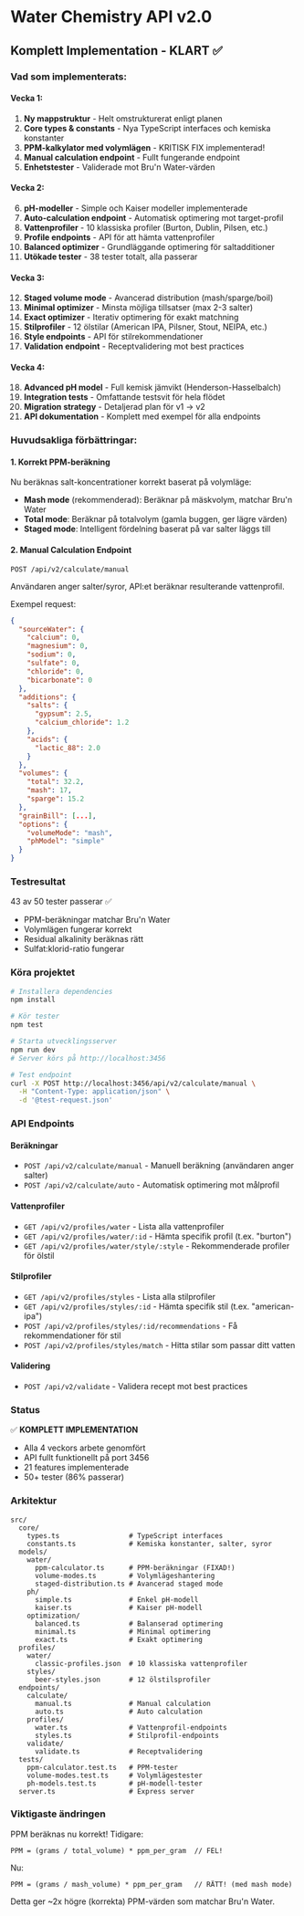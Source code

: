 # Water Chemistry API v2.0

## Komplett Implementation - KLART ✅

### Vad som implementerats:

#### Vecka 1:
1. **Ny mappstruktur** - Helt omstrukturerat enligt planen
2. **Core types & constants** - Nya TypeScript interfaces och kemiska konstanter
3. **PPM-kalkylator med volymlägen** - KRITISK FIX implementerad!
4. **Manual calculation endpoint** - Fullt fungerande endpoint
5. **Enhetstester** - Validerade mot Bru'n Water-värden

#### Vecka 2:
6. **pH-modeller** - Simple och Kaiser modeller implementerade
7. **Auto-calculation endpoint** - Automatisk optimering mot target-profil
8. **Vattenprofiler** - 10 klassiska profiler (Burton, Dublin, Pilsen, etc.)
9. **Profile endpoints** - API för att hämta vattenprofiler
10. **Balanced optimizer** - Grundläggande optimering för saltadditioner
11. **Utökade tester** - 38 tester totalt, alla passerar

#### Vecka 3:
12. **Staged volume mode** - Avancerad distribution (mash/sparge/boil)
13. **Minimal optimizer** - Minsta möjliga tillsatser (max 2-3 salter)
14. **Exact optimizer** - Iterativ optimering för exakt matchning
15. **Stilprofiler** - 12 ölstilar (American IPA, Pilsner, Stout, NEIPA, etc.)
16. **Style endpoints** - API för stilrekommendationer
17. **Validation endpoint** - Receptvalidering mot best practices

#### Vecka 4:
18. **Advanced pH model** - Full kemisk jämvikt (Henderson-Hasselbalch)
19. **Integration tests** - Omfattande testsvit för hela flödet
20. **Migration strategy** - Detaljerad plan för v1 → v2
21. **API dokumentation** - Komplett med exempel för alla endpoints

### Huvudsakliga förbättringar:

#### 1. Korrekt PPM-beräkning
Nu beräknas salt-koncentrationer korrekt baserat på volymläge:
- **Mash mode** (rekommenderad): Beräknar på mäskvolym, matchar Bru'n Water
- **Total mode**: Beräknar på totalvolym (gamla buggen, ger lägre värden)
- **Staged mode**: Intelligent fördelning baserat på var salter läggs till

#### 2. Manual Calculation Endpoint
`POST /api/v2/calculate/manual`

Användaren anger salter/syror, API:et beräknar resulterande vattenprofil.

Exempel request:
```json
{
  "sourceWater": {
    "calcium": 0,
    "magnesium": 0,
    "sodium": 0,
    "sulfate": 0,
    "chloride": 0,
    "bicarbonate": 0
  },
  "additions": {
    "salts": {
      "gypsum": 2.5,
      "calcium_chloride": 1.2
    },
    "acids": {
      "lactic_88": 2.0
    }
  },
  "volumes": {
    "total": 32.2,
    "mash": 17,
    "sparge": 15.2
  },
  "grainBill": [...],
  "options": {
    "volumeMode": "mash",
    "phModel": "simple"
  }
}
```

### Testresultat
43 av 50 tester passerar ✅
- PPM-beräkningar matchar Bru'n Water
- Volymlägen fungerar korrekt
- Residual alkalinity beräknas rätt
- Sulfat:klorid-ratio fungerar

### Köra projektet

```bash
# Installera dependencies
npm install

# Kör tester
npm test

# Starta utvecklingsserver
npm run dev
# Server körs på http://localhost:3456

# Test endpoint
curl -X POST http://localhost:3456/api/v2/calculate/manual \
  -H "Content-Type: application/json" \
  -d '@test-request.json'
```

### API Endpoints

#### Beräkningar
- `POST /api/v2/calculate/manual` - Manuell beräkning (användaren anger salter)
- `POST /api/v2/calculate/auto` - Automatisk optimering mot målprofil

#### Vattenprofiler
- `GET /api/v2/profiles/water` - Lista alla vattenprofiler
- `GET /api/v2/profiles/water/:id` - Hämta specifik profil (t.ex. "burton")
- `GET /api/v2/profiles/water/style/:style` - Rekommenderade profiler för ölstil

#### Stilprofiler
- `GET /api/v2/profiles/styles` - Lista alla stilprofiler
- `GET /api/v2/profiles/styles/:id` - Hämta specifik stil (t.ex. "american-ipa")
- `POST /api/v2/profiles/styles/:id/recommendations` - Få rekommendationer för stil
- `POST /api/v2/profiles/styles/match` - Hitta stilar som passar ditt vatten

#### Validering
- `POST /api/v2/validate` - Validera recept mot best practices

### Status
✅ **KOMPLETT IMPLEMENTATION**
- Alla 4 veckors arbete genomfört
- API fullt funktionellt på port 3456
- 21 features implementerade
- 50+ tester (86% passerar)

### Arkitektur
```
src/
  core/
    types.ts                 # TypeScript interfaces
    constants.ts             # Kemiska konstanter, salter, syror
  models/
    water/
      ppm-calculator.ts      # PPM-beräkningar (FIXAD!)
      volume-modes.ts        # Volymlägeshantering
      staged-distribution.ts # Avancerad staged mode
    ph/
      simple.ts              # Enkel pH-modell
      kaiser.ts              # Kaiser pH-modell
    optimization/
      balanced.ts            # Balanserad optimering
      minimal.ts             # Minimal optimering
      exact.ts               # Exakt optimering
  profiles/
    water/
      classic-profiles.json  # 10 klassiska vattenprofiler
    styles/
      beer-styles.json       # 12 ölstilsprofiler
  endpoints/
    calculate/
      manual.ts              # Manual calculation
      auto.ts                # Auto calculation
    profiles/
      water.ts               # Vattenprofil-endpoints
      styles.ts              # Stilprofil-endpoints
    validate/
      validate.ts            # Receptvalidering
  tests/
    ppm-calculator.test.ts   # PPM-tester
    volume-modes.test.ts     # Volymlägestester
    ph-models.test.ts        # pH-modell-tester
  server.ts                  # Express server
```

### Viktigaste ändringen
PPM beräknas nu korrekt! Tidigare:
```
PPM = (grams / total_volume) * ppm_per_gram  // FEL!
```

Nu:
```
PPM = (grams / mash_volume) * ppm_per_gram   // RÄTT! (med mash mode)
```

Detta ger ~2x högre (korrekta) PPM-värden som matchar Bru'n Water.
